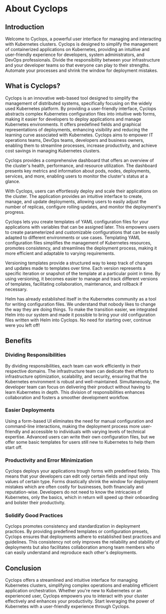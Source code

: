 # About Cyclops

## Introduction

Welcome to Cyclops, a powerful user interface for managing and interacting with Kubernetes clusters. Cyclops is
designed to simplify the management of containerized applications on Kubernetes, providing an intuitive and
user-friendly experience for developers, system administrators, and DevOps professionals. Divide the responsibility
between your infrastructure and your developer teams so that everyone can play to their strengths. Automate your
processes and shrink the window for deployment mistakes.

## What is Cyclops?

Cyclops is an innovative web-based tool designed to simplify the management of distributed systems, specifically
focusing on the widely used Kubernetes platform. By providing a user-friendly interface, Cyclops abstracts complex
Kubernetes configuration files into intuitive web forms, making it easier for developers to deploy applications and
manage Kubernetes environments. It offers predefined fields and graphical representations of deployments, enhancing
visibility and reducing the learning curve associated with Kubernetes. Cyclops aims to empower IT operations teams,
DevOps teams, developers and business owners, enabling them to streamline processes, increase productivity,
and achieve cost savings in managing Kubernetes clusters.

Cyclops provides a comprehensive dashboard that offers an overview of the cluster's health, performance, and resource
utilization. The dashboard presents key metrics and information about pods, nodes, deployments, services, and more,
enabling users to monitor the cluster's status at a glance.

With Cyclops, users can effortlessly deploy and scale their applications on the cluster. The application provides an
intuitive interface to create, manage, and update deployments, allowing users to easily adjust the number of replicas,
configure rolling updates, and monitor the deployment's progress.

Cyclops lets you create templates of YAML configuration files for your applications with variables that can be
assigned later. This empowers users to create parameterized and customizable configurations that can be easily
adapted to different environments or use cases. Templating YAML configuration files simplifies the management of
Kubernetes resources, promotes consistency, and streamlines the deployment process, making it more efficient and
adaptable to varying requirements.

Versioning templates provide a structured way to keep track of changes and updates made to templates over time. Each
version represents a specific iteration or snapshot of the template at a particular point in time. By using versioning,
it becomes easier to manage and track different versions of templates, facilitating collaboration, maintenance, and
rollback if necessary.

Helm has already established itself in the Kubernetes community as a tool for writing configuration files. We understand
that nobody likes to change the way they are doing things. To make the transition easier, we integrated Helm
into our system and made it possible to bring your old configuration files written with Helm into Cyclops. No need for
starting over, continue were you left off!

## Benefits

### Dividing Responsibilities

By dividing responsibilities, each team can work efficiently in their respective domains. The infrastructure team can
dedicate their efforts to infrastructure optimization, scalability, and security, ensuring that the Kubernetes
environment is robust and well-maintained. Simultaneously, the developer team can focus on delivering their product
without having to learn Kubernetes in depth. This division of responsibilities enhances collaboration and fosters a
smoother development workflow.

### Easier Deployments

Using a form-based UI eliminates the need for manual configuration and command-line interactions, making the deployment
process more user-friendly and accessible to individuals with varying levels of technical expertise. Advanced users can
write their own configuration files, but we offer some basic templates for users still new to Kubernetes to help them
start off.

### Productivity and Error Minimization

Cyclops deploys your applications trough forms with predefined fields. This means that your developers can edit only
certain fields and input only values of certain type. Forms drastically shrink the window for deployment mistakes which
are often costly for businesses, both financially and reputation-wise. Developers do not need to know the intricacies
of Kubernetes, only the basics, which in return will speed up their onboarding and bolster their productivity.

### Solidify Good Practices

Cyclops promotes consistency and standardization in deployment practices. By providing predefined templates or
configuration presets, Cyclops ensures that deployments adhere to established best practices and guidelines. This
consistency not only improves the reliability and stability of deployments but also facilitates collaboration among
team members who can easily understand and reproduce each other's deployments.

## Conclusion

Cyclops offers a streamlined and intuitive interface for managing Kubernetes clusters, simplifying complex operations
and enabling efficient application orchestration. Whether you're new to Kubernetes or an experienced user, Cyclops
empowers you to interact with your cluster effectively and enhances your productivity. Start leveraging the power of
Kubernetes with a user-friendly experience through Cyclops.
